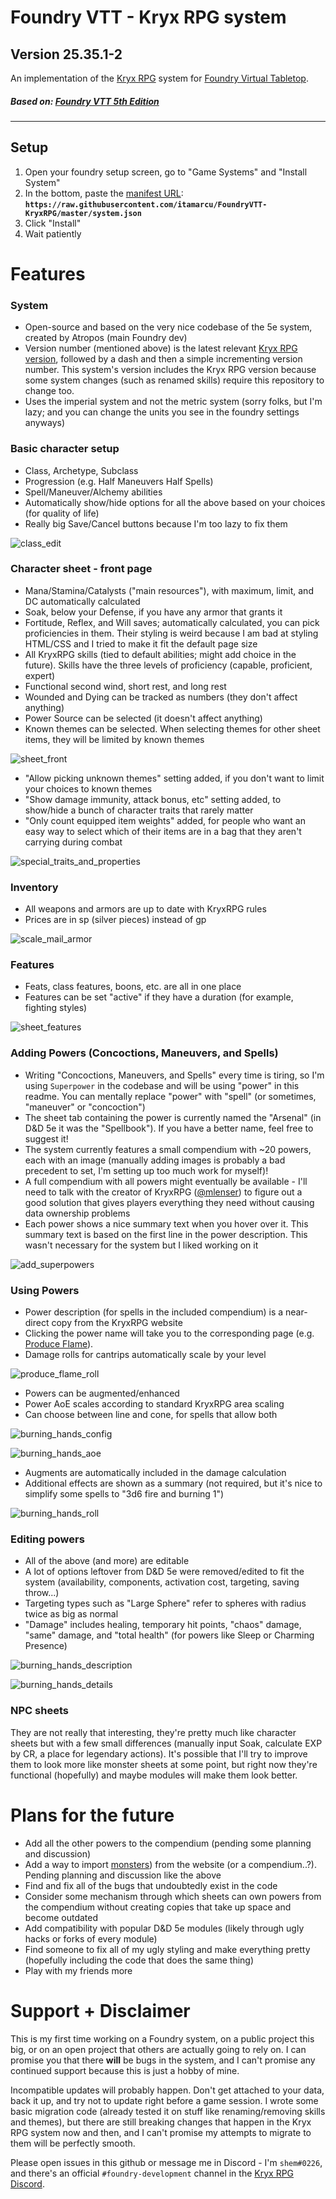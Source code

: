 # Foundry VTT - Kryx RPG system
## Version 25.35.1-2

An implementation of the [Kryx RPG](https://www.kryxrpg.com/) system for [Foundry Virtual Tabletop](http://foundryvtt.com).

##### Based on: [Foundry VTT 5th Edition](https://gitlab.com/foundrynet/dnd5e)

---

## Setup

1. Open your foundry setup screen, go to "Game Systems" and "Install System"
2. In the bottom, paste the [manifest URL](https://raw.githubusercontent.com/itamarcu/FoundryVTT-KryxRPG/master/system.json): **`https://raw.githubusercontent.com/itamarcu/FoundryVTT-KryxRPG/master/system.json`**
3. Click "Install"
4. Wait patiently

# Features

### System

- Open-source and based on the very nice codebase of the 5e system, created by Atropos (main Foundry dev)
- Version number (mentioned above) is the latest relevant [Kryx RPG version](https://www.kryxrpg.com/changelog/2020), followed by a dash and then a simple incrementing version number. This system's version includes the Kryx RPG version because some system changes (such as renamed skills) require this repository to change too.
- Uses the imperial system and not the metric system (sorry folks, but I'm lazy; and you can change the units you see in the foundry settings anyways)

### Basic character setup
- Class, Archetype, Subclass
- Progression (e.g. Half Maneuvers Half Spells)
- Spell/Maneuver/Alchemy abilities
- Automatically show/hide options for all the above based on your choices (for quality of life)
- Really big Save/Cancel buttons because I'm too lazy to fix them

![class_edit](metadata/class_edit.gif)


### Character sheet - front page

- Mana/Stamina/Catalysts ("main resources"), with maximum, limit, and DC automatically calculated
- Soak, below your Defense, if you have any armor that grants it
- Fortitude, Reflex, and Will saves; automatically calculated, you can pick proficiencies in them. Their styling is weird because I am bad at styling HTML/CSS and I tried to make it fit the default page size
- All KryxRPG skills (tied to default abilities; might add choice in the future). Skills have the three levels of proficiency (capable, proficient, expert)
- Functional second wind, short rest, and long rest
- Wounded and Dying can be tracked as numbers (they don't affect anything)
- Power Source can be selected (it doesn't affect anything)
- Known themes can be selected. When selecting themes for other sheet items, they will be limited by known themes

![sheet_front](metadata/sheet_front.png)

- "Allow picking unknown themes" setting added, if you don't want to limit your choices to known themes
- "Show damage immunity, attack bonus, etc" setting added, to show/hide a bunch of character traits that rarely matter
- "Only count equipped item weights" added, for people who want an easy way to select which of their items are in a bag that they aren't carrying during combat

![special_traits_and_properties](metadata/special_traits_and_properties.png)

### Inventory

- All weapons and armors are up to date with KryxRPG rules
- Prices are in sp (silver pieces) instead of gp

![scale_mail_armor](metadata/scale_mail_armor.png)

### Features

- Feats, class features, boons, etc. are all in one place
- Features can be set "active" if they have a duration (for example, fighting styles) 

![sheet_features](metadata/sheet_features.png)

### Adding Powers (Concoctions, Maneuvers, and Spells)

- Writing "Concoctions, Maneuvers, and Spells" every time is tiring, so I'm using `Superpower` in the codebase and will be using "power" in this readme. You can mentally replace "power" with "spell" (or sometimes, "maneuver" or "concoction")
- The sheet tab containing the power is currently named the "Arsenal" (in D&D 5e it was the "Spellbook"). If you have a better name, feel free to suggest it!  
- The system currently features a small compendium with ~20 powers, each with an image (manually adding images is probably a bad precedent to set, I'm setting up too much work for myself)!
- A full compendium with all powers might eventually be available - I'll need to talk with the creator of KryxRPG ([@mlenser](https://github.com/mlenser)) to figure out a good solution that gives players everything they need without causing data ownership problems
- Each power shows a nice summary text when you hover over it. This summary text is based on the first line in the power description. This wasn't necessary for the system but I liked working on it

![add_superpowers](metadata/add_superpowers.gif)

### Using Powers

- Power description (for spells in the included compendium) is a near-direct copy from the KryxRPG website
- Clicking the power name will take you to the corresponding page (e.g. [Produce Flame](https://www.kryxrpg.com/spells/produce-flame)).
- Damage rolls for cantrips automatically scale by your level

![produce_flame_roll](metadata/produce_flame_roll.png)

- Powers can be augmented/enhanced
- Power AoE scales according to standard KryxRPG area scaling
- Can choose between line and cone, for spells that allow both

![burning_hands_config](metadata/burning_hands_config.png)

![burning_hands_aoe](metadata/burning_hands_aoe.png)

- Augments are automatically included in the damage calculation
- Additional effects are shown as a summary (not required, but it's nice to simplify some spells to "3d6 fire and burning 1")

![burning_hands_roll](metadata/burning_hands_roll.png)

### Editing powers

- All of the above (and more) are editable
- A lot of options leftover from D&D 5e were removed/edited to fit the system (availability, components, activation cost, targeting, saving throw...)
- Targeting types such as "Large Sphere" refer to spheres with radius twice as big as normal
- "Damage" includes healing, temporary hit points, "chaos" damage, "same" damage, and "total health" (for powers like Sleep or Charming Presence)

![burning_hands_description](metadata/burning_hands_description.png)

![burning_hands_details](metadata/burning_hands_details.png)

### NPC sheets

They are not really that interesting, they're pretty much like character sheets but with a few small differences (manually input Soak, calculate EXP by CR, a place for legendary actions). It's possible that I'll try to improve them to look more like monster sheets at some point, but right now they're functional (hopefully) and maybe modules will make them look better.

# Plans for the future

- Add all the other powers to the compendium (pending some planning and discussion)
- Add a way to import [monsters](https://www.kryxrpg.com/monsters)) from the website (or a compendium..?). Pending planning and discussion like the above
- Find and fix all of the bugs that undoubtedly exist in the code
- Consider some mechanism through which sheets can own powers from the compendium without creating copies that take up space and become outdated
- Add compatibility with popular D&D 5e modules (likely through ugly hacks or forks of every module)
- Find someone to fix all of my ugly styling and make everything pretty (hopefully including the code that does the same thing)
- Play with my friends more

# Support + Disclaimer

This is my first time working on a Foundry system, on a public project this big, or on an open project that others are actually going to rely on. I can promise you that there **will** be bugs in the system, and I can't promise any continued support because this is just a hobby of mine.

Incompatible updates will probably happen. Don't get attached to your data, back it up, and try not to update right before a game session. I wrote some basic migration code (already tested it on stuff like renaming/removing skills and themes), but there are still breaking changes that happen in the Kryx RPG system now and then, and I can't promise my attempts to migrate to them will be perfectly smooth. 

Please open issues in this github or message me in Discord - I'm `shem#0226`, and there's an official `#foundry-development` channel in the [Kryx RPG Discord](https://discord.gg/jP8byZF).